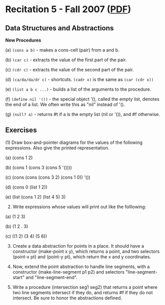 Recitation 5 - Fall 2007 ([PDF](http://people.csail.mit.edu/jastr/6001/fall07/r05.pdf))
=======================================================================================

Data Structures and Abstractions
-------------------------------- 

**New Procedures**

(a) `(cons a b)` - makes a cons-cell (pair) from a and b.

(b) `(car c)` - extracts the value of the first part of the pair.

(c) `(cdr c)` - extracts the value of the second part of the pair.

(d) `(ca/da/da/dr c)` - shortcuts. `(cadr x)` is the same as `(car (cdr x))`

(e) `(list a b c ...)` - builds a list of the arguments to the procedure.

(f) `(define nil '())` - the special object '(), called the empty list, denotes the end of a list. We often write this as "nil" instead of '().

(g) `(null? a)` - returns #t if a is the empty list (nil or '()), and #f otherwise.

Exercises
---------

(1) Draw box-and-pointer diagrams for the values of the following expressions. Also give the printed representation.

(a) (cons 1 2)

(b) (cons 1 (cons 3 (cons 5 '())))

(c) (cons (cons (cons 3 2) (cons 1 0)) '())

(d) (cons 0 (list 1 2))

(e) (list (cons 1 2) (list 4 5) 3)

2. Write expressions whose values will print out like the folllowing:

(a) (1 2 3)

(b) (1 2 . 3)

(c) ((1 2) (3 4) (5 6))

3. Create a data abstraction for points in a place. It should have a constructor (make-point x y), which returns a point, and two selectors (point-x pt) and (point-y pt), which return the x and y coordinates.

4. Now, extend the point abstraction to handle line segments, with a constructor (make-line-segment p1 p2) and selectors "line-segment-start" and "line-segment-end".

5. Write a procedure (intersection seg1 seg2) that returns a point where two line segments intersect if they do, and returns #f if they do not intersect. Be sure to honor the abstractions defined.